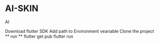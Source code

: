 # AI-SKIN
AI

Download flutter SDK
Add path to Environment veariable
Clone the project 
** run **
flutter get pub
flutter run

